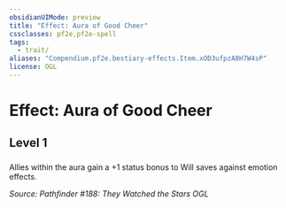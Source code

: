 ```yaml
---
obsidianUIMode: preview
title: "Effect: Aura of Good Cheer"
cssclasses: pf2e,pf2e-spell
tags:
  - trait/
aliases: "Compendium.pf2e.bestiary-effects.Item.xOD3ufpzA8H7W4sP"
license: OGL
---
```

# Effect: Aura of Good Cheer
## Level 1
### 






Allies within the aura gain a +1 status bonus to Will saves against emotion effects.

*Source: Pathfinder #188: They Watched the Stars*
*OGL*
